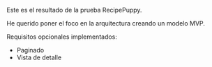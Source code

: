 
Este es el resultado de la prueba RecipePuppy.


He querido poner el foco en la arquitectura creando un modelo MVP.

Requisitos opcionales implementados:

  - Paginado
  - Vista de detalle
